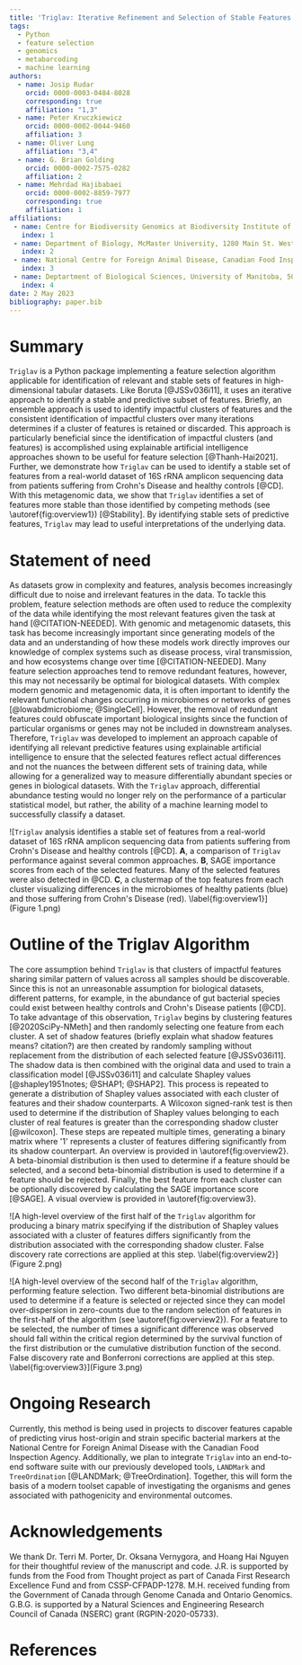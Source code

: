 ```yaml
---
title: 'Triglav: Iterative Refinement and Selection of Stable Features Using Shapley Values'
tags:
  - Python
  - feature selection
  - genomics
  - metabarcoding
  - machine learning
authors:
  - name: Josip Rudar
    orcid: 0000-0003-0484-8028
    corresponding: true
    affiliation: "1,3"
  - name: Peter Kruczkiewicz
    orcid: 0000-0002-0044-9460
    affiliation: 3
  - name: Oliver Lung
    affiliation: "3,4"
  - name: G. Brian Golding
    orcid: 0000-0002-7575-0282
    affiliation: 2
  - name: Mehrdad Hajibabaei
    orcid: 0000-0002-8859-7977
    corresponding: true
    affiliation: 1
affiliations:
 - name: Centre for Biodiversity Genomics at Biodiversity Institute of Ontario and Department of Integrative Biology, University of Guelph, 50 Stone Road East, Guelph, ON, N1G 2W1, Canada
   index: 1
 - name: Department of Biology, McMaster University, 1280 Main St. West, Hamilton, ON, L8S 4K1, Canada
   index: 2
 - name: National Centre for Foreign Animal Disease, Canadian Food Inspection Agency, Winnipeg, Manitoba, Canada
   index: 3
 - name: Deptartment of Biological Sciences, University of Manitoba, 50 Sifton Road, Winnipeg, Manitoba R3T 2N2 Canada.
   index: 4
date: 2 May 2023
bibliography: paper.bib
---
```


# Summary

`Triglav` is a Python package implementing a feature selection algorithm applicable for identification of relevant and stable sets of features in high-dimensional tabular datasets. 
Like Boruta [@JSSv036i11], it uses an iterative approach to identify a stable and predictive subset of features. 
Briefly, an ensemble approach is used to identify impactful clusters of features and the consistent identification 
of impactful clusters over many iterations determines if a cluster of features is retained or discarded. 
This approach is particularly beneficial since the identification of impactful clusters (and features) is accomplished using explainable artificial 
intelligence approaches shown to be useful for feature selection [@Thanh-Hai2021]. 
Further, we demonstrate how `Triglav` can be used to identify a stable set of features from a real-world dataset of 16S rRNA amplicon sequencing data from patients suffering from Crohn's Disease and healthy controls [@CD]. 
With this metagenomic data, we show that `Triglav` identifies a set of features more stable than those identified by competing methods (see \autoref{fig:overview1}) [@Stability]. 
By identifying stable sets of predictive features, `Triglav` may lead to useful interpretations of the underlying data.

# Statement of need

As datasets grow in complexity and features, analysis becomes increasingly difficult due to noise and irrelevant features in the data.
To tackle this problem, feature selection methods are often used to reduce the complexity of the data while identifying the most relevant features given the task at hand [@CITATION-NEEDED]. 
With genomic and metagenomic datasets, this task has become increasingly important since generating models of the data and an understanding of how these models work directly improves our knowledge of complex systems such as disease process, viral transmission, and how ecosystems change over time [@CITATION-NEEDED]. 
Many feature selection approaches tend to remove redundant features, however, this may not necessarily be optimal for biological datasets. 
With complex modern genomic and metagenomic data, it is often important to identify the relevant functional changes occurring in microbiomes or networks of genes [@lowabdmicrobiome; @SingleCell]. 
However, the removal of redundant features could obfuscate important biological insights since the function of particular organisms or genes may not be included in downstream analyses. 
Therefore, `Triglav` was developed to implement an approach capable of identifying all relevant predictive features using explainable artificial intelligence to ensure that the selected features reflect actual differences and not the nuances the between different sets of training data, while allowing for a generalized way to measure differentially abundant species or genes in biological datasets. 
With the `Triglav` approach, differential abundance testing would no longer rely on the performance of a particular statistical model, but rather, the ability of a machine learning model to successfully classify a dataset.

![`Triglav` analysis identifies a stable set of features from a real-world dataset of 16S rRNA amplicon sequencing data from patients suffering from Crohn's Disease and healthy controls [@CD].
**A**, a comparison of `Triglav` performance against several common approaches.
**B**, SAGE importance scores from each of the selected features.
Many of the selected features were also detected in @CD.
**C**, a clustermap of the top features from each cluster visualizing differences in the microbiomes of healthy patients (blue) and those suffering from Crohn's Disease (red).
\label{fig:overview1}](Figure 1.png)

# Outline of the Triglav Algorithm

The core assumption behind `Triglav` is that clusters of impactful features sharing similar pattern of values across all samples should be discoverable. 
Since this is not an unreasonable assumption for biological datasets, different patterns, for example, in the abundance of gut bacterial species could exist between healthy controls and Crohn's Disease patients [@CD]. 
To take advantage of this observation, `Triglav` begins by clustering features [@2020SciPy-NMeth] and then randomly selecting one feature from each cluster. 
A set of shadow features (briefly explain what shadow features means? citation?) are then created by randomly sampling without replacement from the distribution of each selected feature [@JSSv036i11]. 
The shadow data is then combined with the original data and used to train a classification model [@JSSv036i11] and calculate Shapley values [@shapley1951notes; @SHAP1; @SHAP2]. 
This process is repeated to generate a distribution of Shapley values associated with each cluster of features and their shadow counterparts. 
A Wilcoxon signed-rank test is then used to determine if the distribution of Shapley values belonging to each cluster of real features is greater than the corresponding shadow cluster [@wilcoxon]. 
These steps are repeated multiple times, generating a binary matrix where '1' represents a cluster of features differing significantly from its shadow counterpart. 
An overview is provided in \autoref{fig:overview2}. 
A beta-binomial distribution is then used to determine if a feature should be selected, and a second beta-binomial distribution is used to determine if a feature should be rejected. 
Finally, the best feature from each cluster can be optionally discovered by calculating the SAGE importance score [@SAGE]. 
A visual overview is provided in \autoref{fig:overview3}.

![A high-level overview of the first half of the `Triglav` algorithm for producing a binary matrix specifying if the distribution of Shapley values associated with a cluster of features differs significantly from the distribution associated with the corresponding shadow cluster. 
False discovery rate corrections are applied at this step.
\label{fig:overview2}](Figure 2.png)

![A high-level overview of the second half of the `Triglav` algorithm, performing feature selection.
Two different beta-binomial distributions are used to determine if a feature is selected or rejected since they can model over-dispersion in zero-counts due to the random selection of features in the first-half of the algorithm (see \autoref{fig:overview2}).
For a feature to be selected, the number of times a significant difference was observed should fall within the critical region determined by the survival function of the first distribution or the cumulative distribution function of the second.
False discovery rate and Bonferroni corrections are applied at this step.
\label{fig:overview3}](Figure 3.png)

# Ongoing Research

Currently, this method is being used in projects to discover features capable of predicting virus host-origin and strain
specific bacterial markers at the National Centre for Foreign Animal Disease with the Canadian Food Inspection Agency. 
Additionally, we plan to integrate `Triglav` into an end-to-end software suite with our previously developed tools, `LANDMark` and `TreeOrdination` [@LANDMark; @TreeOrdination]. 
Together, this will form the basis of a modern toolset capable of investigating the organisms and genes associated with pathogenicity and environmental outcomes.

# Acknowledgements

We thank Dr. Terri M. Porter, Dr. Oksana Vernygora, and Hoang Hai Nguyen for their thoughtful review of the manuscript and code.
J.R. is supported by funds from the Food from Thought project as part of Canada First Research Excellence Fund and from CSSP-CFPADP-1278. 
M.H. received funding from the Government of Canada through Genome Canada and Ontario Genomics. G.B.G. is supported by a Natural 
Sciences and Engineering Research Council of Canada (NSERC) grant (RGPIN-2020-05733).

# References
